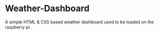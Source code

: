 # Weather-Dashboard
A simple HTML &amp; CSS based weather dashboard used to be loaded on the raspberry pi.
